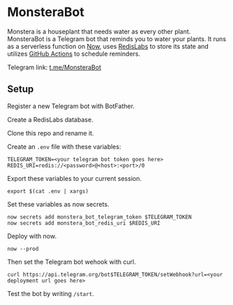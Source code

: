 # MonsteraBot

Monstera is a houseplant that needs water as every other plant. MonsteraBot is a Telegram bot that reminds you to water your plants. It runs as a serverless function on [Now](https://zeit.co/download), uses [RedisLabs](https://app.redislabs.com/) to store its state and utilizes [GitHub Actions](https://github.com/features/actions) to schedule reminders.

Telegram link: [t.me/MonsteraBot](https://t.me/MonsteraBot)

## Setup

Register a new Telegram bot with BotFather.

Create a RedisLabs database.

Clone this repo and rename it.

Create an `.env` file with these variables:

```
TELEGRAM_TOKEN=<your telegram bot token goes here>
REDIS_URI=redis://<password>@<host>:<port>/0
```

Export these variables to your current session.

`export $(cat .env | xargs)`

Set these variables as now secrets.

```
now secrets add monstera_bot_telegram_token $TELEGRAM_TOKEN
now secrets add monstera_bot_redis_uri $REDIS_URI
```

Deploy with now.

`now --prod`

Then set the Telegram bot wehook with curl.

`curl https://api.telegram.org/bot$TELEGRAM_TOKEN/setWebhook?url=<your deployment url goes here>`

Test the bot by writing `/start`.
